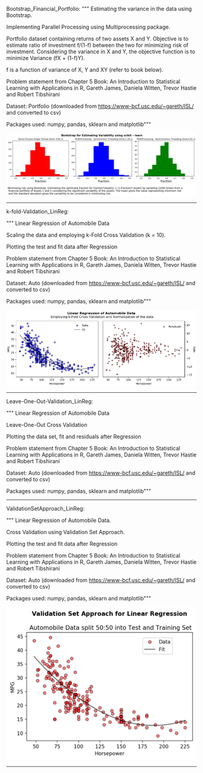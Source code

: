 Bootstrap_Financial_Portfolio:
"""
Estimating the variance in the data using Bootstrap. 

Implementing Parallel Processing using Multiprocessing package.

Portfolio dataset containing returns of two assets X and Y.
Objective is to estimate ratio of investment f/(1-f) between the two for minimizing risk of investment.
Considering the variance in X and Y, the objective function is to minimize Variance (fX + (1-f)Y).

f is a function of variance of X, Y and XY (refer to book below). 

Problem statement from Chapter 5
Book: An Introduction to Statistical Learning with Applications in R, 
       Gareth James, Daniela Witten, Trevor Hastie and Robert Tibshirani

Dataset: Portfolio (downloaded from https://www-bcf.usc.edu/~gareth/ISL/ and converted to csv)

Packages used: numpy, pandas, sklearn and matplotlib"""

![Bootstrap](BootStrap_Ratio_Portfolio_Data.png)

-----

k-fold-Validation_LinReg:

""" 
Linear Regression of Automobile Data 

Scaling the data and employing k-Fold Cross Validation (k = 10).

Plotting the test and fit data after Regression

Problem statement from Chapter 5
Book: An Introduction to Statistical Learning with Applications in R, 
       Gareth James, Daniela Witten, Trevor Hastie and Robert Tibshirani

Dataset: Auto (downloaded from https://www-bcf.usc.edu/~gareth/ISL/ and converted to csv)

Packages used: numpy, pandas, sklearn and matplotlib"""

![kfold](k-fold_CV_LinReg.png)

-----

Leave-One-Out-Validation_LinReg:

"""
Linear Regression of Automobile Data 

Leave-One-Out Cross Validation

Plotting the data set, fit and residuals after Regression

Problem statement from Chapter 5
Book: An Introduction to Statistical Learning with Applications in R, 
       Gareth James, Daniela Witten, Trevor Hastie and Robert Tibshirani

Dataset: Auto (downloaded from https://www-bcf.usc.edu/~gareth/ISL/ and converted to csv)

Packages used: numpy, pandas, sklearn and matplotlib"""

-----

ValidationSetApproach_LinReg:

"""
Linear Regression of Automobile Data.

Cross Validation using Validation Set Approach.

Plotting the test and fit data after Regression

Problem statement from Chapter 5
Book: An Introduction to Statistical Learning with Applications in R, 
       Gareth James, Daniela Witten, Trevor Hastie and Robert Tibshirani

Dataset: Auto (downloaded from https://www-bcf.usc.edu/~gareth/ISL/ and converted to csv)

Packages used: numpy, pandas, sklearn and matplotlib"""

![VSA](VSA_LinReg.png)

-----
